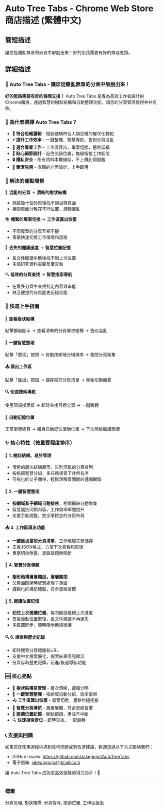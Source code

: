 # Auto Tree Tabs - Chrome Web Store 商店描述 (繁體中文)

## 簡短描述
讓您從雜亂無章的分頁中解脫出來！好的思路需要有好的條理支撐。

## 詳細描述

### 🌳 **Auto Tree Tabs - 讓您從雜亂無章的分頁中解脫出來！**

**好的思路需要有好的條理支撐！** Auto Tree Tabs 是專為高效工作者設計的Chrome擴展，通過智慧的樹狀結構和自動整理功能，讓您的分頁管理變得井井有條。



### 🎯 **為什麼選擇 Auto Tree Tabs？**

- **🧠 符合思維邏輯** - 樹狀結構符合人類思維的層次化特點
- **⚡ 提升工作效率** - 一鍵整理，智慧導航，告別分頁混亂
- **💼 適合專業工作** - 工作區匯出，專案切換，思路延續
- **📍 貼心細節設計** - 記住閱讀位置，無縫銜接工作狀態
- **🔒 隱私安全** - 所有資料本機儲存，不上傳到伺服器
- **🎨 簡潔易用** - 直觀的介面設計，上手即用


### 🚀 **解決的痛點場景**

🎯 **混亂的分頁** → **清晰的樹狀結構**
- 開啟幾十個分頁後找不到目標頁面
- 相關頁面分散在不同位置，邏輯混亂

📚 **頻繁的專案切換** → **工作區匯出恢復**
- 不同專案的分頁互相干擾
- 需要快速切換工作環境和思路

📖 **丟失的閱讀進度** → **智慧位置記憶**
- 長文件閱讀中斷後找不到上次位置
- 多個研究資料需要反覆查看

🔍 **低效的分頁查找** → **智慧搜索導航**
- 在眾多分頁中查找特定內容效率低
- 缺乏便捷的分頁歷史記錄功能


### 📖 **快速上手指南**

#### 🌳 **查看樹狀結構**
點擊擴展圖示 → 查看清晰的分頁層次結構 → 告別混亂

#### 🎯 **一鍵智慧整理**
點擊「整理」按鈕 → 自動按網域分組排序 → 相關分頁聚集

#### 📤 **匯出工作區**
點擊「匯出」按鈕 → 儲存當前分頁清單 → 專案切換無憂

#### 🔍 **快速搜索導航**
使用頂部搜索框 → 即時查找目標分頁 → 一鍵跳轉

#### 📍 **自動記憶位置**
正常瀏覽網頁 → 擴展自動記住滾動位置 → 下次開啟繼續閱讀

### ✨ **核心特性**（按重要程度排序）

#### 🌳 **1. 樹狀結構，易於管理**
- 清晰的層次結構展示，告別混亂的分頁排列
- 按視窗智慧分組，多任務場景下井然有序
- 可視化的父子關係，輕鬆理解頁面間的邏輯關聯

#### 🎯 **2. 一鍵智慧整理**
- **按網域和子網域自動排序**，相關網站自動聚集
- 智慧識別同類內容，工作效率瞬間提升
- 支援手動調整，完全掌控您的分頁佈局

#### 📤 **3. 工作區匯出功能**
- **一鍵匯出當前分頁清單**，工作現場完整儲存
- 支援JSON格式，方便下次查看和恢復
- 專案切換無憂，思路延續無間斷

#### 🚀 **4. 智慧分頁導航**
- **樹形結構層層開啟，層層關閉**
- 父頁面關閉時智慧處理子頁面
- 邏輯化的導航體驗，符合思維習慣

#### 📍 **5. 閱讀位置記憶**
- **記住上次閱讀位置**，每次開啟繼續上次進度
- 支援滾動位置恢復，長文件閱讀不再迷失
- 多裝置同步，隨時隨地無縫銜接

#### 🔍 **6. 搜索與歷史記錄**
- 即時搜索分頁標題和URL
- 支援中文搜索優化，搜索結果高亮顯示
- 分頁存取歷史記錄，前進/後退導航功能



### 🆕 **核心亮點**

- 🌳 **樹狀結構易管理** - 層次清晰，邏輯分明
- 🎯 **一鍵智慧整理** - 按網域自動分組，效率倍增  
- 📤 **工作區匯出恢復** - 專案切換，思路無縫銜接
- 🚀 **智慧分頁導航** - 層層展開，符合思維習慣
- 📍 **閱讀位置記憶** - 斷點續讀，專注不中斷
- 🔍 **快速搜索定位** - 即時查找，一鍵跳轉

### 📞 **支援與回饋**

如果您在使用過程中遇到任何問題或有改進建議，歡迎透過以下方式聯絡我們：
- GitHub Issues: https://github.com/Jakegogo/AutoTreeTabs
- 電子信箱: jakegogogo@gmail.com

讓 Auto Tree Tabs 成為您高效瀏覽的得力助手！🚀

---

### 標籤
分頁管理, 樹狀結構, 分頁搜尋, 閱讀位置, 工作區匯出
